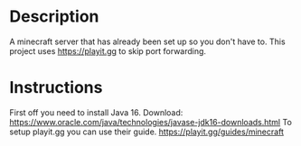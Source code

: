# Description
A minecraft server that has already been set up so you don't have to.
This project uses https://playit.gg to skip port forwarding.
# Instructions
First off you need to install Java 16.
Download: https://www.oracle.com/java/technologies/javase-jdk16-downloads.html
To setup playit.gg you can use their guide.
https://playit.gg/guides/minecraft

